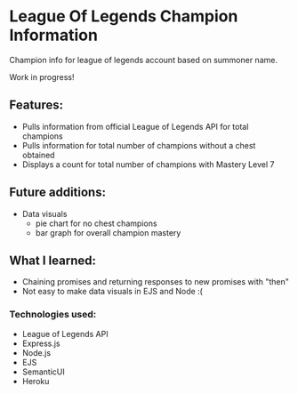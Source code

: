 # League Of Legends Champion Information
Champion info for league of legends account based on summoner name. 

Work in progress! 
## Features: 
- Pulls information from official League of Legends API for total champions 
- Pulls information for total number of champions without a chest obtained 
- Displays a count for total number of champions with Mastery Level 7


## Future additions: 
- Data visuals 
  - pie chart for no chest champions
  - bar graph for overall champion mastery 

## What I learned: 
- Chaining promises and returning responses to new promises with "then"
- Not easy to make data visuals in EJS and Node :( 
 

### Technologies used: 
- League of Legends API 
- Express.js  
- Node.js 
- EJS 
- SemanticUI 
- Heroku 
